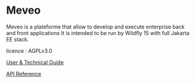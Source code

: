 Meveo
=====

Meveo is a plateforme that allow to develop and execute enterprise back and front applications
It is intended to be run by Wildfly 15 with full Jakarta EE stack.  

licence : AGPLv3.0

[User & Technical Guide](meveo-documentation.html)

[API Reference](api-reference.html)
